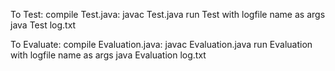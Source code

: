 To Test:
compile Test.java: 
    javac Test.java
run Test with logfile name as args
    java Test  log.txt

To Evaluate:
compile Evaluation.java: 
    javac Evaluation.java
run Evaluation with logfile name as args
    java Evaluation  log.txt
